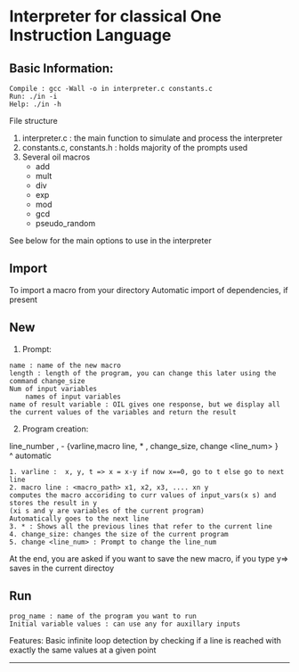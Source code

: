 

# Interpreter for classical One Instruction Language


Basic Information:
------------------------------------------------------------------------------------------------
 ```
Compile : gcc -Wall -o in interpreter.c constants.c
Run: ./in -i
Help: ./in -h
```

File structure
1. interpreter.c : the main function to simulate and process the interpreter
2. constants.c, constants.h : holds majority of the prompts used
3. Several oil macros
    - add
    - mult
    - div
    - exp
    - mod
    - gcd
    - pseudo_random

See below for the main options to use in the interpreter

Import <macro>
------------------------------------------------------------------------------------------------
To import a macro from your directory
Automatic import of dependencies, if present

New
------------------------------------------------------------------------------------------------
1. Prompt:
```
name : name of the new macro
length : length of the program, you can change this later using the command change_size
Num of input variables 
    names of input variables
name of result variable : OIL gives one response, but we display all the current values of the variables and return the result
```

2. Program creation:

line_number , - {varline,macro line, * , change_size, change <line_num> }   
^ automatic

```
1. varline :  x, y, t => x = x-y if now x==0, go to t else go to next line
2. macro line : <macro_path> x1, x2, x3, .... xn y
computes the macro accoriding to curr values of input_vars(x s) and stores the result in y
(xi s and y are variables of the current program)
Automatically goes to the next line
3. * : Shows all the previous lines that refer to the current line
4. change_size: changes the size of the current program
5. change <line_num> : Prompt to change the line_num
```

At the end, you are asked if you want to save the new macro, if you type y=> saves in the current directoy

Run
------------------------------------------------------------------------------------------------
```
prog_name : name of the program you want to run
Initial variable values : can use any for auxillary inputs
```

 Features:
Basic infinite loop detection by checking if a line is reached with exactly the same values at a given point

 ------------------------------------------------------------------------------------------------
